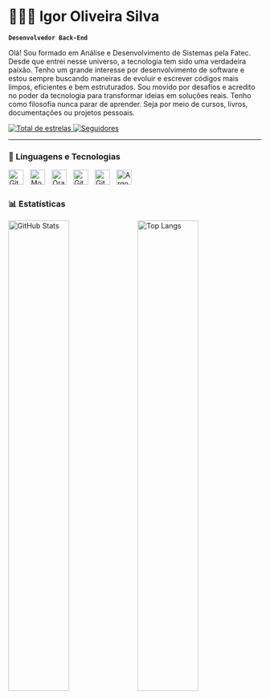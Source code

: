 # 👩🏻‍💻 Igor Oliveira Silva

**`Desenvolvedor Back-End`**

Olá! Sou formado em Análise e Desenvolvimento de Sistemas pela Fatec. Desde que entrei nesse universo, a tecnologia tem sido uma verdadeira paixão. Tenho um grande interesse por desenvolvimento de software e estou sempre buscando maneiras de evoluir e escrever códigos mais limpos, eficientes e bem estruturados. Sou movido por desafios e acredito no poder da tecnologia para transformar ideias em soluções reais. Tenho como filosofia nunca parar de aprender. Seja por meio de cursos, livros, documentações ou projetos pessoais.

<p align="left">
    <a href="https://github.com/igorosilva?tab=repositories&sort=stargazers">
        <img 
            alt="Total de estrelas" 
            title="Total de estrelas GitHub" 
            src="https://custom-icon-badges.demolab.com/github/stars/igorosilva?color=55960c&style=for-the-badge&labelColor=488207&logo=star&label=estrelas"
        />
    </a>
    <a href="https://github.com/igorosilva?tab=followers">
        <img 
            alt="Seguidores" 
            title="Me siga no GitHub" 
            src="https://custom-icon-badges.demolab.com/github/followers/igorosilva?color=236ad3&labelColor=1155ba&style=for-the-badge&logo=github&label=Seguidores&logoColor=white"
        />
    </a>
</p>

---

### 🤖 Linguagens e Tecnologias

<img 
    align="left" 
    alt="Git" 
    title="Git"
    width="30px" 
    style="padding-right: 10px;" 
    src="https://cdn.jsdelivr.net/gh/devicons/devicon@latest/icons/java/java-original.svg" 
/><img 
    align="left" 
    alt="MongoDB" 
    title="MongoDB" 
    width="30px" 
    style="padding-right: 10px;" 
    src="https://cdn.jsdelivr.net/gh/devicons/devicon@latest/icons/mongodb/mongodb-original.svg" 
/>
<img 
    align="left" 
    alt="Oracle" 
    title="Oracle" 
    width="30px" 
    style="padding-right: 10px;" 
    src="https://cdn.jsdelivr.net/gh/devicons/devicon@latest/icons/oracle/oracle-original.svg" 
/>
<img 
    align="left" 
    alt="Git" 
    title="Git"
    width="30px" 
    style="padding-right: 10px;" 
    src="https://cdn.jsdelivr.net/gh/devicons/devicon@latest/icons/git/git-original.svg" 
/>
<img 
    align="left" 
    alt="Git" 
    title="Git"
    width="30px" 
    style="padding-right: 10px;" 
    src="https://cdn.jsdelivr.net/gh/devicons/devicon@latest/icons/kubernetes/kubernetes-plain.svg" 
/>
<img 
    align="left" 
    alt="Argo CD" 
    title="Argo CD"
    width="30px" 
    style="padding-right: 10px;" 
    src="https://cdn.jsdelivr.net/gh/devicons/devicon@latest/icons/argocd/argocd-original.svg" 
/>

<br/>
<br/>

### 📊 Estatísticas

  <img 
  align="left" 
  alt="GitHub Stats"
  width="49%" 
  src="https://github-readme-stats.vercel.app/api?username=igorosilva&show_icons=true&theme=github_dark&include_all_commits=true&locale=pt-br" 
/>

<img 
  align="right" 
  alt="Top Langs" 
  width="49%" 
  src="https://github-readme-stats.vercel.app/api/top-langs/?username=igorosilva&theme=github_dark&layout=compact&custom_title=Tecnologias&langs_count=9" 
/>
